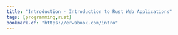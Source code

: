 ```yaml
---
title: "Introduction - Introduction to Rust Web Applications"
tags: [programming,rust]
bookmark-of: "https://erwabook.com/intro"
---
```


